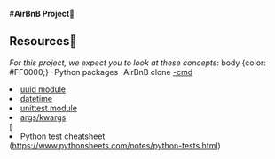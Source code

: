 #**AirBnB Project**:file_folder:
## Resources:open_book:
*For this project, we expect you to look at these concepts:*
body {color: #FF0000;} -Python packages
-AirBnB clone
[-cmd](https://docs.python.org/3.8/library/cmd.html)
[<li>uuid module</li>](https://docs.python.org/3.8/library/uuid.html)
[<li>datetime</li>](https://docs.python.org/3.8/library/datetime.html)
[<li>unittest module</li>](https://docs.python.org/3.8/library/unittest.html#module-unittest)
[<li>args/kwargs</li>](https://yasoob.me/2013/08/04/args-and-kwargs-in-python-explained/)
[<li>Python test cheatsheet</li>(https://www.pythonsheets.com/notes/python-tests.html)
